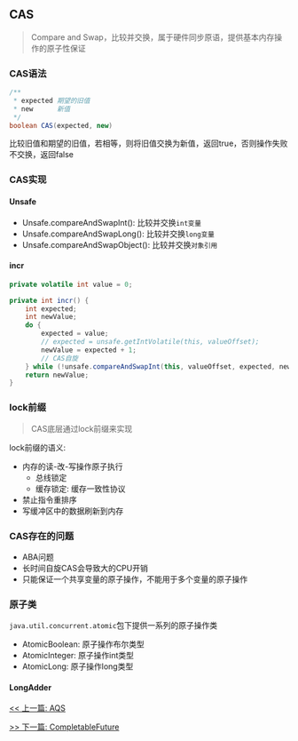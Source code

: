 ## CAS

> Compare and Swap，比较并交换，属于硬件同步原语，提供基本内存操作的原子性保证

### CAS语法

```java
/**
 * expected 期望的旧值
 * new      新值
 */
boolean CAS(expected, new)
```

比较旧值和期望的旧值，若相等，则将旧值交换为新值，返回true，否则操作失败不交换，返回false

### CAS实现

#### Unsafe

* Unsafe.compareAndSwapInt(): 比较并交换`int变量`
* Unsafe.compareAndSwapLong(): 比较并交换`long变量`
* Unsafe.compareAndSwapObject(): 比较并交换`对象引用`

#### incr

```java
private volatile int value = 0;

private int incr() {
    int expected;
    int newValue;
    do {
        expected = value;
        // expected = unsafe.getIntVolatile(this, valueOffset);
        newValue = expected + 1;
        // CAS自旋
    } while (!unsafe.compareAndSwapInt(this, valueOffset, expected, newValue));
    return newValue;
}
```

### lock前缀

> CAS底层通过lock前缀来实现

lock前缀的语义:

* 内存的读-改-写操作原子执行
    * 总线锁定
    * 缓存锁定: 缓存一致性协议
* 禁止指令重排序
* 写缓冲区中的数据刷新到内存

### CAS存在的问题

* ABA问题
* 长时间自旋CAS会导致大的CPU开销
* 只能保证一个共享变量的原子操作，不能用于多个变量的原子操作

### 原子类

`java.util.concurrent.atomic`包下提供一系列的原子操作类

* AtomicBoolean: 原子操作布尔类型
* AtomicInteger: 原子操作int类型
* AtomicLong: 原子操作long类型

#### LongAdder


[<< 上一篇: AQS](4-多线程与并发/AQS.md)

[>> 下一篇: CompletableFuture](4-多线程与并发/CompletableFuture.md)
